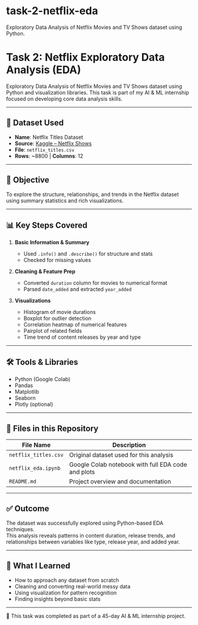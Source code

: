 # task-2-netflix-eda
Exploratory Data Analysis of Netflix Movies and TV Shows dataset using Python.

# Task 2: Netflix Exploratory Data Analysis (EDA)

Exploratory Data Analysis of Netflix Movies and TV Shows dataset using Python and visualization libraries. This task is part of my AI & ML internship focused on developing core data analysis skills.

---

## 📂 Dataset Used
- **Name**: Netflix Titles Dataset
- **Source**: [Kaggle – Netflix Shows](https://www.kaggle.com/datasets/shivamb/netflix-shows)
- **File**: `netflix_titles.csv`
- **Rows**: ~8800 | **Columns**: 12

---

## 📌 Objective
To explore the structure, relationships, and trends in the Netflix dataset using summary statistics and rich visualizations.

---

## 📊 Key Steps Covered
1. **Basic Information & Summary**
   - Used `.info()` and `.describe()` for structure and stats
   - Checked for missing values

2. **Cleaning & Feature Prep**
   - Converted `duration` column for movies to numerical format
   - Parsed `date_added` and extracted `year_added`

3. **Visualizations**
   - Histogram of movie durations
   - Boxplot for outlier detection
   - Correlation heatmap of numerical features
   - Pairplot of related fields
   - Time trend of content releases by year and type

---

## 🛠️ Tools & Libraries
- Python (Google Colab)
- Pandas
- Matplotlib
- Seaborn
- Plotly (optional)

---

## 📁 Files in this Repository

| File Name            | Description                                           |
|----------------------|-------------------------------------------------------|
| `netflix_titles.csv` | Original dataset used for this analysis               |
| `netflix_eda.ipynb`  | Google Colab notebook with full EDA code and plots    |
| `README.md`          | Project overview and documentation                    |

---

## ✅ Outcome
The dataset was successfully explored using Python-based EDA techniques.  
This analysis reveals patterns in content duration, release trends, and relationships between variables like type, release year, and added year.

---

## 🧠 What I Learned
- How to approach any dataset from scratch
- Cleaning and converting real-world messy data
- Using visualization for pattern recognition
- Finding insights beyond basic stats

---

📌 This task was completed as part of a 45-day AI & ML internship project.

